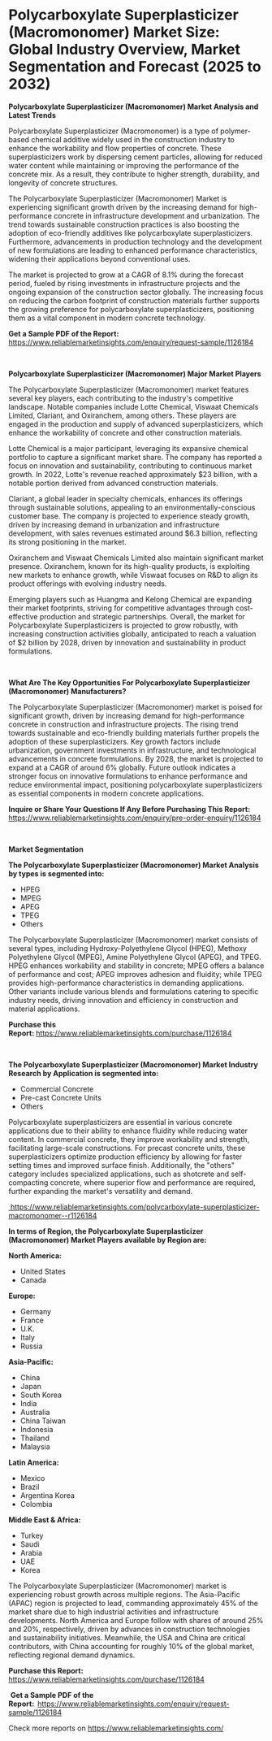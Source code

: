 <p><h1>Polycarboxylate Superplasticizer (Macromonomer) Market Size: Global Industry Overview, Market Segmentation and Forecast (2025 to 2032)</h1></p><p><strong>Polycarboxylate Superplasticizer (Macromonomer) Market Analysis and Latest Trends</strong></p>
<p><p>Polycarboxylate Superplasticizer (Macromonomer) is a type of polymer-based chemical additive widely used in the construction industry to enhance the workability and flow properties of concrete. These superplasticizers work by dispersing cement particles, allowing for reduced water content while maintaining or improving the performance of the concrete mix. As a result, they contribute to higher strength, durability, and longevity of concrete structures.</p><p>The Polycarboxylate Superplasticizer (Macromonomer) Market is experiencing significant growth driven by the increasing demand for high-performance concrete in infrastructure development and urbanization. The trend towards sustainable construction practices is also boosting the adoption of eco-friendly additives like polycarboxylate superplasticizers. Furthermore, advancements in production technology and the development of new formulations are leading to enhanced performance characteristics, widening their applications beyond conventional uses.</p><p>The market is projected to grow at a CAGR of 8.1% during the forecast period, fueled by rising investments in infrastructure projects and the ongoing expansion of the construction sector globally. The increasing focus on reducing the carbon footprint of construction materials further supports the growing preference for polycarboxylate superplasticizers, positioning them as a vital component in modern concrete technology.</p></p>
<p><strong>Get a Sample PDF of the Report:&nbsp;</strong> <a href="https://www.reliablemarketinsights.com/enquiry/request-sample/1126184?utm_campaign=2244&utm_medium=2&utm_source=Github&utm_content=ia&utm_term=02042025&utm_id=polycarboxylate-superplasticizer-macromonomer">https://www.reliablemarketinsights.com/enquiry/request-sample/1126184</a></p>
<p>&nbsp;</p>
<p><strong>Polycarboxylate Superplasticizer (Macromonomer) Major Market Players</strong></p>
<p><p>The Polycarboxylate Superplasticizer (Macromonomer) market features several key players, each contributing to the industry's competitive landscape. Notable companies include Lotte Chemical, Viswaat Chemicals Limited, Clariant, and Oxiranchem, among others. These players are engaged in the production and supply of advanced superplasticizers, which enhance the workability of concrete and other construction materials.</p><p>Lotte Chemical is a major participant, leveraging its expansive chemical portfolio to capture a significant market share. The company has reported a focus on innovation and sustainability, contributing to continuous market growth. In 2022, Lotte's revenue reached approximately $23 billion, with a notable portion derived from advanced construction materials.</p><p>Clariant, a global leader in specialty chemicals, enhances its offerings through sustainable solutions, appealing to an environmentally-conscious customer base. The company is projected to experience steady growth, driven by increasing demand in urbanization and infrastructure development, with sales revenues estimated around $6.3 billion, reflecting its strong positioning in the market.</p><p>Oxiranchem and Viswaat Chemicals Limited also maintain significant market presence. Oxiranchem, known for its high-quality products, is exploiting new markets to enhance growth, while Viswaat focuses on R&D to align its product offerings with evolving industry needs.</p><p>Emerging players such as Huangma and Kelong Chemical are expanding their market footprints, striving for competitive advantages through cost-effective production and strategic partnerships. Overall, the market for Polycarboxylate Superplasticizers is projected to grow robustly, with increasing construction activities globally, anticipated to reach a valuation of $2 billion by 2028, driven by innovation and sustainability in product formulations.</p></p>
<p>&nbsp;</p>
<p><strong>What Are The Key Opportunities For Polycarboxylate Superplasticizer (Macromonomer) Manufacturers?</strong></p>
<p><p>The Polycarboxylate Superplasticizer (Macromonomer) market is poised for significant growth, driven by increasing demand for high-performance concrete in construction and infrastructure projects. The rising trend towards sustainable and eco-friendly building materials further propels the adoption of these superplasticizers. Key growth factors include urbanization, government investments in infrastructure, and technological advancements in concrete formulations. By 2028, the market is projected to expand at a CAGR of around 6% globally. Future outlook indicates a stronger focus on innovative formulations to enhance performance and reduce environmental impact, positioning polycarboxylate superplasticizers as essential components in modern concrete applications.</p></p>
<p><strong>Inquire or Share Your Questions If Any Before Purchasing This Report:</strong> <a href="https://www.reliablemarketinsights.com/enquiry/pre-order-enquiry/1126184?utm_campaign=2244&utm_medium=2&utm_source=Github&utm_content=ia&utm_term=02042025&utm_id=polycarboxylate-superplasticizer-macromonomer">https://www.reliablemarketinsights.com/enquiry/pre-order-enquiry/1126184</a></p>
<p>&nbsp;</p>
<p><strong>Market Segmentation</strong></p>
<p><strong>The Polycarboxylate Superplasticizer (Macromonomer) Market Analysis by types is segmented into:</strong></p>
<p><ul><li>HPEG</li><li>MPEG</li><li>APEG</li><li>TPEG</li><li>Others</li></ul></p>
<p><p>The Polycarboxylate Superplasticizer (Macromonomer) market consists of several types, including Hydroxy-Polyethylene Glycol (HPEG), Methoxy Polyethylene Glycol (MPEG), Amine Polyethylene Glycol (APEG), and TPEG. HPEG enhances workability and stability in concrete; MPEG offers a balance of performance and cost; APEG improves adhesion and fluidity; while TPEG provides high-performance characteristics in demanding applications. Other variants include various blends and formulations catering to specific industry needs, driving innovation and efficiency in construction and material applications.</p></p>
<p><strong>Purchase this Report:&nbsp;</strong><a href="https://www.reliablemarketinsights.com/purchase/1126184?utm_campaign=2244&utm_medium=2&utm_source=Github&utm_content=ia&utm_term=02042025&utm_id=polycarboxylate-superplasticizer-macromonomer">https://www.reliablemarketinsights.com/purchase/1126184</a></p>
<p>&nbsp;</p>
<p><strong>The Polycarboxylate Superplasticizer (Macromonomer) Market Industry Research by Application is segmented into:</strong></p>
<p><ul><li>Commercial Concrete</li><li>Pre-cast Concrete Units</li><li>Others</li></ul></p>
<p><p>Polycarboxylate superplasticizers are essential in various concrete applications due to their ability to enhance fluidity while reducing water content. In commercial concrete, they improve workability and strength, facilitating large-scale constructions. For precast concrete units, these superplasticizers optimize production efficiency by allowing for faster setting times and improved surface finish. Additionally, the "others" category includes specialized applications, such as shotcrete and self-compacting concrete, where superior flow and performance are required, further expanding the market's versatility and demand.</p></p>
<p><a href="https://www.reliablemarketinsights.com/polycarboxylate-superplasticizer-macromonomer--r1126184?utm_campaign=2244&utm_medium=2&utm_source=Github&utm_content=ia&utm_term=02042025&utm_id=polycarboxylate-superplasticizer-macromonomer">&nbsp;https://www.reliablemarketinsights.com/polycarboxylate-superplasticizer-macromonomer--r1126184</a></p>
<p><strong>In terms of Region, the Polycarboxylate Superplasticizer (Macromonomer) Market Players available by Region are:</strong></p>
<p>
    <p> <strong> North America: </strong>
        <ul>
            <li>United States</li>
            <li>Canada</li>
        </ul>
        </p> 
    <p> <strong> Europe: </strong>
        <ul>
            <li>Germany</li>
            <li>France</li>
            <li>U.K.</li>
            <li>Italy</li>
            <li>Russia</li>
        </ul>
        </p> 
    <p> <strong> Asia-Pacific: </strong>
        <ul>
            <li>China</li>
            <li>Japan</li>
            <li>South Korea</li>
            <li>India</li>
            <li>Australia</li>
            <li>China Taiwan</li>
            <li>Indonesia</li>
            <li>Thailand</li>
            <li>Malaysia</li>
        </ul>
        </p> 
    <p> <strong> Latin America: </strong>
        <ul>
            <li>Mexico</li>
            <li>Brazil</li>
            <li>Argentina Korea</li>
            <li>Colombia</li>
        </ul>
        </p> 
    <p> <strong> Middle East & Africa: </strong>
        <ul>
            <li>Turkey</li>
            <li>Saudi</li>
            <li>Arabia</li>
            <li>UAE</li>
            <li>Korea</li>
        </ul>
    </p>
    </p>
<p><p>The Polycarboxylate Superplasticizer (Macromonomer) market is experiencing robust growth across multiple regions. The Asia-Pacific (APAC) region is projected to lead, commanding approximately 45% of the market share due to high industrial activities and infrastructure developments. North America and Europe follow with shares of around 25% and 20%, respectively, driven by advances in construction technologies and sustainability initiatives. Meanwhile, the USA and China are critical contributors, with China accounting for roughly 10% of the global market, reflecting regional demand dynamics.</p></p>
<p><strong>Purchase this Report: </strong><a href="https://www.reliablemarketinsights.com/purchase/1126184?utm_campaign=2244&utm_medium=2&utm_source=Github&utm_content=ia&utm_term=02042025&utm_id=polycarboxylate-superplasticizer-macromonomer">https://www.reliablemarketinsights.com/purchase/1126184</a></p>
<p>&nbsp;<strong>Get a Sample PDF of the Report:&nbsp;&nbsp;</strong><a href="https://www.reliablemarketinsights.com/enquiry/request-sample/1126184?utm_campaign=2244&utm_medium=2&utm_source=Github&utm_content=ia&utm_term=02042025&utm_id=polycarboxylate-superplasticizer-macromonomer">https://www.reliablemarketinsights.com/enquiry/request-sample/1126184</a></p>
<p><strong></strong></p>
<p>Check more reports on <a href="https://www.reliablemarketinsights.com/?utm_campaign=2244&utm_medium=2&utm_source=Github&utm_content=ia&utm_term=02042025&utm_id=polycarboxylate-superplasticizer-macromonomer">https://www.reliablemarketinsights.com/</a></p>
